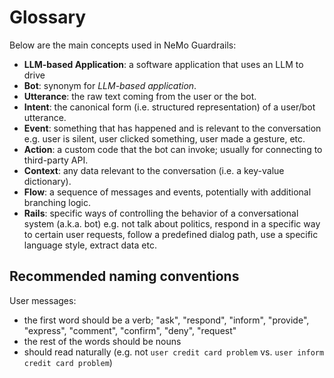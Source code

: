 # Glossary

Below are the main concepts used in NeMo Guardrails:

- **LLM-based Application**: a software application that uses an LLM to drive
- **Bot**: synonym for *LLM-based application*.
- **Utterance**: the raw text coming from the user or the bot.
- **Intent**: the canonical form (i.e. structured representation) of a user/bot utterance.
- **Event**: something that has happened and is relevant to the conversation e.g. user is silent, user clicked something, user made a gesture, etc.
- **Action**: a custom code that the bot can invoke; usually for connecting to third-party API.
- **Context**: any data relevant to the conversation (i.e. a key-value dictionary).
- **Flow**: a sequence of messages and events, potentially with additional branching logic.
- **Rails**: specific ways of controlling the behavior of a conversational system (a.k.a. bot) e.g. not talk about politics, respond in a specific way to certain user requests, follow a predefined dialog path, use a specific language style, extract data etc.

## Recommended naming conventions

User messages:
- the first word should be a verb; "ask", "respond", "inform", "provide", "express", "comment", "confirm", "deny", "request"
- the rest of the words should be nouns
- should read naturally (e.g. not `user credit card problem` vs. `user inform credit card problem`)
